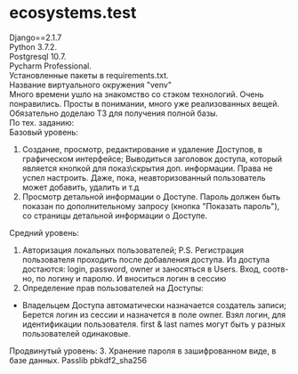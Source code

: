 # ecosystems.test
Django==2.1.7<br>
Python 3.7.2.<br>
Postgresql 10.7.<br>
Pycharm Professional.<br>
Установленные пакеты в requirements.txt.<br>
Название виртуального окружения "venv"<br>
Много времени ушло на знакомство со стэком технологий. Очень понравились. Просты в понимании, много уже реализованных вещей. Обязательно доделаю ТЗ для получения полной базы.<br>
По тех. заданию:<br>
Базовый уровень:<br>
1. Создание, просмотр, редактирование и удаление Доступов, в графическом интерфейсе;
	Выводиться заголовок доступа, который является кнопкой для показ\скрытия доп. информации. Права не успел настроить. Даже, пока,  неавторизованный пользователь может добавить, удалить и т.д
3. Просмотр детальной информации о Доступе. Пароль должен быть показан по дополнительному запросу (кнопка "Показать пароль"), со страницы детальной информации о Доступе.

Средний уровень:
1. Авторизация локальных пользователей;
	P.S. Регистрация пользователя проходить после добавления доступа. Из доступа достаются:  login, password, owner и заносяться в Users. Вход, соотв-но, по логину и паролю. И вноситься логин в сессию
2. Определение прав пользователей на Доступы:
- Владельцем Доступа автоматически назначается создатель записи;
	Берется логин из сессии и назначется в поле owner. Взял логин, для идентификации пользователя. first & last names могут быть у разных пользователей одинаковые.

Продвинутый уровень:
3. Хранение пароля в зашифрованном виде, в базе данных.
	Passlib pbkdf2_sha256


